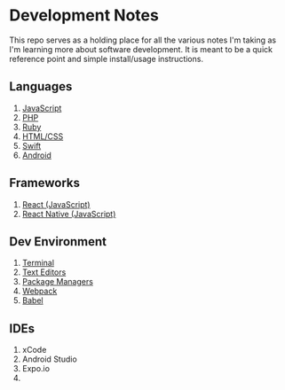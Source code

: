 # Development Notes

This repo serves as a holding place for all the various notes I'm taking as I'm learning more about software development. It is meant to be a quick reference point and simple install/usage instructions. 

## Languages 

1. [JavaScript](#)
2. [PHP](#)
3. [Ruby](#)
4. [HTML/CSS](#)
5. [Swift](#)
6. [Android](#)

## Frameworks

1. [React (JavaScript)](#)
2. [React Native (JavaScript)](#) 

## Dev Environment

1. [Terminal](#)
2. [Text Editors](#)
3. [Package Managers](#)
4. [Webpack](#)
5. [Babel](#)

## IDEs

1. xCode
2. Android Studio
3. Expo.io
4. 


